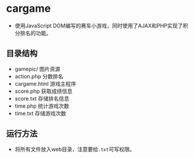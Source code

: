 cargame
=======
* 使用JavaScript DOM编写的赛车小游戏，同时使用了AJAX和PHP实现了积分排名的功能。

## 目录结构
* gamepic/ 图片资源
* action.php 分数排名
* cargame.html 游戏主程序
* score.php 获取成绩信息
* score.txt 存储排名信息
* time.php 统计游戏次数
* time.txt 存储游戏次数

## 运行方法
* 将所有文件放入web目录，注意要给`.txt`可写权限。

